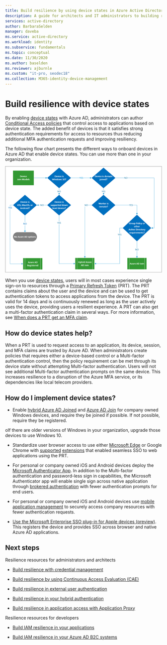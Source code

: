 ```yaml
---
title: Build resilience by using device states in Azure Active Directory
description: A guide for architects and IT administrators to building resilience by using device states
services: active-directory
author: BarbaraSelden
manager: daveba
ms.service: active-directory
ms.workload: identity
ms.subservice: fundamentals
ms.topic: conceptual
ms.date: 11/30/2020
ms.author: baselden
ms.reviewer: ajburnle
ms.custom: "it-pro, seodec18"
ms.collection: M365-identity-device-management
---
```


# Build resilience with device states

By enabling [device states](../devices/overview.md) with Azure AD, administrators can author [Conditional Access policies](../conditional-access/overview.md) that control access to applications based on device state. The added benefit of devices is that it satisfies strong authentication requirements for access to resources thus reducing additional MFA authentication requests and improving resiliency. 

The following flow chart presents the different ways to onboard devices in Azure AD that enable device states. You can use more than one in your organization.

![flow chart for choosing device states](./media/resilience-with-device-states/admin-resilience-devices.png)

When you use [device states](../devices/overview.md), users will in most cases experience single sign-on to resources through a [Primary Refresh Token](../devices/concept-primary-refresh-token.md) (PRT). The PRT contains claims about the user and the device and can be used to get authentication tokens to access applications from the device. The PRT is valid for 14 days and is continuously renewed as long as the user actively uses the device, providing users a resilient experience. A PRT can also get a multi-factor authentication claim in several ways. For more information, see [When does a PRT get an MFA claim](../devices/concept-primary-refresh-token.md).

## How do device states help?

When a PRT is used to request access to an application, its device, session, and MFA claims are trusted by Azure AD. When administrators create policies that requires either a device-based control or a Multi-factor authentication control, then the policy requirement can be met through its device state without attempting Multi-factor authentication. Users will not see additional Multi-factor authentication prompts on the same device. This increases resilience to a disruption of the Azure MFA service, or its dependencies like local telecom providers.

## How do I implement device states?

* Enable [hybrid Azure AD Joined](../devices/hybrid-azuread-join-plan.md) and [Azure AD Join](../devices/azureadjoin-plan.md) for company owned Windows devices, and require they be joined if possible. If not possible, require they be registered.

oIf there are older versions of Windows in your organization, upgrade those devices to use Windows 10.

* Standardize user browser access to use either [Microsoft Edge](https://docs.microsoft.com/deployedge/microsoft-edge-security-identity) or Google Chrome with [supported](https://chrome.google.com/webstore/detail/windows-10-accounts/ppnbnpeolgkicgegkbkbjmhlideopiji) [extensions](https://chrome.google.com/webstore/detail/office/ndjpnladcallmjemlbaebfadecfhkepb) that enabled seamless SSO to web applications using the PRT.

* For personal or company owned iOS and Android devices deploy the [Microsoft Authenticator App](../user-help/user-help-auth-app-overview.md). In addition to the Multi-factor authentication and password-less sign in capabilities, the Microsoft Authenticator app will enable single sign across native application through [brokered authentication](../develop/brokered-auth.md) with fewer authentication prompts for end users.

* For personal or company owned iOS and Android devices use [mobile application management](https://docs.microsoft.com/mem/intune/apps/app-management.md) to securely access company resources with fewer authentication requests. 

* [Use the Microsoft Enterprise SSO plug-in for Apple devices (preview)](../develop/apple-sso-plugin.md). This registers the device and provides SSO across browser and native Azure AD applications. 

## Next steps
Resilience resources for administrators and architects
 
 
* [Build resilience with credential management](resilience-in-credentials.md)

* [Build resilience by using Continuous Access Evaluation (CAE)](resilience-with-cae.md)

* [Build resilience in external user authentication](resilience-b2c-authentication.md)

* [Build resilience in your hybrid authentication](resilience-in-hybrid.md)

* [Build resilience in application access with Application Proxy](resilience-on-prem-access.md)


Resilience resources for developers

* [Build IAM resilience in your applications](https://aka.ms/azureadresilience/developer)

* [Build IAM resilience in your Azure AD B2C systems](resilience-b2c.md)
